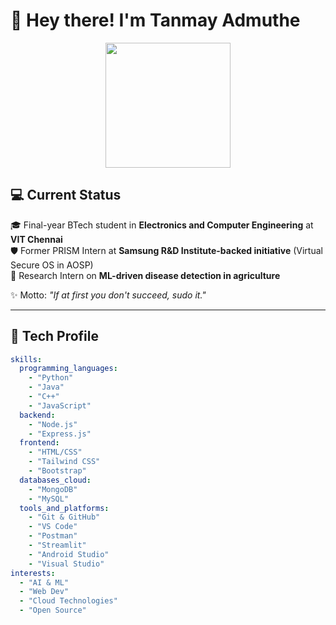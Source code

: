 # 👋 Hey there! I'm Tanmay Admuthe

<p align="center">
  <a href="https://x.com/__K4KAR_">
    <img height="200" src="https://media1.giphy.com/media/v1.Y2lkPTc5MGI3NjExaW56ZXFhMDB4cWR0cWt5eW1tZmVpbDNmMHB3bmpqYml6dmlrcjkwMCZlcD12MV9pbnRlcm5hbF9naWZfYnlfaWQmY3Q9Zw/4Ev0Ari2Nd9io/giphy.gif"/>
  </a>
</p>

## 💻 Current Status  
🎓 Final-year BTech student in **Electronics and Computer Engineering** at **VIT Chennai**  
🛡️ Former PRISM Intern at **Samsung R&D Institute-backed initiative** (Virtual Secure OS in AOSP)  
🧪 Research Intern on **ML-driven disease detection in agriculture**  

✨ Motto: _"If at first you don't succeed, sudo it."_

---

## 🔧 Tech Profile

```yaml
skills:
  programming_languages:
    - "Python"
    - "Java"
    - "C++"
    - "JavaScript"
  backend:
    - "Node.js"
    - "Express.js"
  frontend:
    - "HTML/CSS"
    - "Tailwind CSS"
    - "Bootstrap"
  databases_cloud:
    - "MongoDB"
    - "MySQL"
  tools_and_platforms:
    - "Git & GitHub"
    - "VS Code"
    - "Postman"
    - "Streamlit"
    - "Android Studio"
    - "Visual Studio"
interests:
  - "AI & ML"
  - "Web Dev"
  - "Cloud Technologies"
  - "Open Source"
